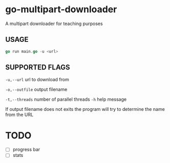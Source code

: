 # go-multipart-downloader
A multipart downloader for teaching purposes

## USAGE

```go
go run main.go -u <url>
```
## SUPPORTED FLAGS

`-u,--url` url to download from

`-o,--outfile` output filename

`-t,--threads` number of parallel threads 
`-h` help message

If output filename does not exits the program will try to determine the name from the URL

# TODO

- [ ] progress bar
- [ ] stats
